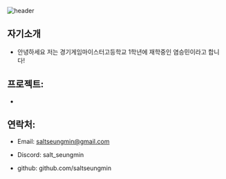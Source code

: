 ![header](https://capsule-render.vercel.app/api?type=venom&height=350&color=gradient&text=Nice%20to%20meet%20you&fontColor=FFFFFFFF&section=header&reversal=false&animation=twinkling)

## 자기소개
- 안녕하세요 저는 경기게임마이스터고등학교 1학년에 재학중인 염승민이라고 합니다!


## 프로젝트:
-

## 연락처:
- Email: saltseungmin@gmail.com

- Discord: salt_seungmin

- github: github.com/saltseungmin
